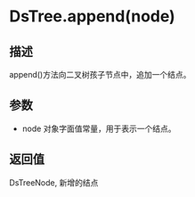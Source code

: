 # DsTree.append(node)


## 描述

append()方法向二叉树孩子节点中，追加一个结点。

## 参数

- node
  对象字面值常量，用于表示一个结点。

## 返回值

DsTreeNode, 新增的结点
